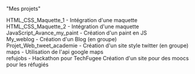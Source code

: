 "Mes projets" 

HTML_CSS_Maquette_1 - Intégration d'une maquette</br>
HTML_CSS_Maquette_2 - Intégration d'une maquette</br>
JavaScript_Avance_my_paint - Création d'un paint en JS</br>
My_weblog - Création d'un Blog (en groupe)</br>
Projet_Web_tweet_academie - Création d'un site style twitter (en groupe)</br>
maps - Utilisation de l'api google maps</br>
refujobs - Hackathon pour TechFugee Création d'un site pour des moocs pour les réfugiés</br>
